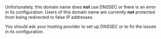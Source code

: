 Unfortunately, this domain name does <strong>not</strong> use DNSSEC or there
is an error in its configuration. Users of this domain name are currently
<strong>not</strong> protected from being redirected to false IP addresses.

You should ask your hosting provider to set up DNSSEC or to fix the issues in
its configuration.
